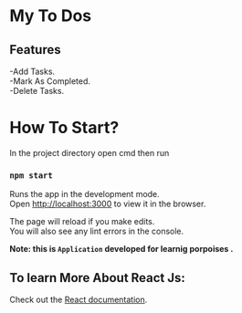 # My To Dos

## Features

-Add Tasks.\
-Mark As Completed.\
-Delete Tasks.

# How To Start?

In the project directory open cmd then run

### `npm start`

Runs the app in the development mode.\
Open [http://localhost:3000](http://localhost:3000) to view it in the browser.

The page will reload if you make edits.\
You will also see any lint errors in the console.

**Note: this is `Application` developed for learnig porpoises .**

## To learn More About React Js:

Check out the [React documentation](https://reactjs.org/).
